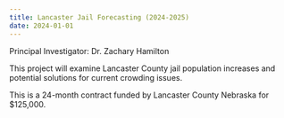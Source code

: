 ```yaml
---
title: Lancaster Jail Forecasting (2024-2025)
date: 2024-01-01
---
```


Principal Investigator: Dr. Zachary Hamilton

<!--more-->

This project will examine Lancaster County jail population increases and potential solutions for current crowding issues. 

This is a 24-month contract funded by Lancaster County Nebraska for $125,000.
